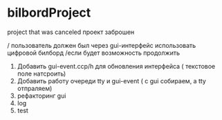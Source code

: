 # bilbordProject
project that was canceled
проект заброшен

/ пользователь должен был через gui-интерфейс использовать цифровой билборд
/если будет возможность продолжить 
1. Добавить gui-event.ccp/h для обновления интерфейса ( текстовое поле натсроить)
2. Добавить работу очереди tty и gui-event ( с gui собираем, а tty отпраляем)
3. рефакторинг gui
4. log
5. test
